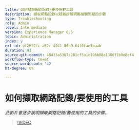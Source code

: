 ```yaml
---
title: 如何擷取網路記錄/要使用的工具
description: 擷取網路記錄以疑難排解網路相關問題的步驟
type: Troubleshooting
role: Admin
level: Intermediate
version: Experience Manager 6.5
topic: Administration
index: y
exl-id: bf2652fc-a52f-4941-80b9-64f0fae3baab
duration: 93
source-git-commit: 48433a5367c281cf5a1c106b08a1306f1b0e8ef4
workflow-type: tm+mt
source-wordcount: '42'
ht-degree: 0%

---
```


# 如何擷取網路記錄/要使用的工具

*此影片會逐步說明擷取網路記錄/要使用的工具的步驟。*

>[!VIDEO](https://video.tv.adobe.com/v/335491?quality=12&learn=on)
